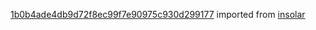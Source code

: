 [1b0b4ade4db9d72f8ec99f7e90975c930d299177](https://github.com/insolar/insolar/commit/1b0b4ade4db9d72f8ec99f7e90975c930d299177) imported from [insolar](https://github.com/insolar/insolar)
